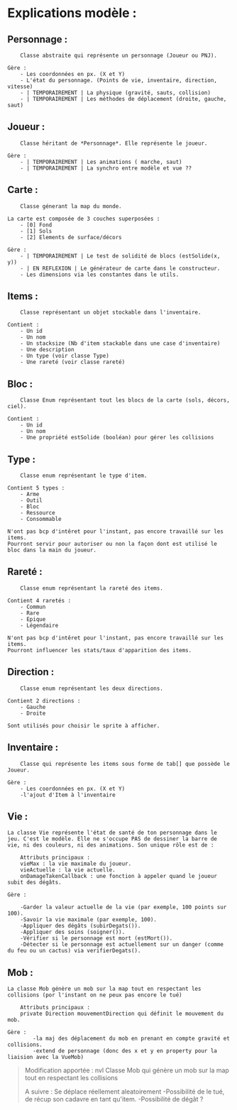 # Explications modèle :

## Personnage :

        Classe abstraite qui représente un personnage (Joueur ou PNJ).

    Gère :
        - Les coordonnées en px. (X et Y)
        - L'état du personnage. (Points de vie, inventaire, direction, vitesse)
        - | TEMPORAIREMENT | La physique (gravité, sauts, collision)
        - | TEMPORAIREMENT | Les méthodes de déplacement (droite, gauche, saut)

## Joueur :

        Classe héritant de *Personnage*. Elle représente le joueur.

    Gère :
        - | TEMPORAIREMENT | Les animations ( marche, saut) 
        - | TEMPORAIREMENT | La synchro entre modèle et vue ??

## Carte :
        Classe génerant la map du monde.

    La carte est composée de 3 couches superposées :
        - [0] Fond 
        - [1] Sols 
        - [2] Elements de surface/décors 

    Gère :
        - | TEMPORAIREMENT | Le test de solidité de blocs (estSolide(x, y))
        - | EN REFLEXION | Le générateur de carte dans le constructeur.
        - Les dimensions via les constantes dans le utils.

## Items :
        Classe représentant un objet stockable dans l'inventaire.
    
    Contient :
        - Un id
        - Un nom
        - Un stacksize (Nb d'item stackable dans une case d'inventaire)
        - Une description
        - Un type (voir classe Type)
        - Une rareté (voir classe rareté)

## Bloc : 
        Classe Enum représentant tout les blocs de la carte (sols, décors, ciel).

    Contient :
        - Un id
        - Un nom
        - Une propriété estSolide (booléan) pour gérer les collisions

## Type :
        Classe enum représentant le type d'item. 

    Contient 5 types :
        - Arme
        - Outil
        - Bloc
        - Ressource
        - Consommable
    
    N'ont pas bcp d'intêret pour l'instant, pas encore travaillé sur les items.
    Pourront servir pour autoriser ou non la façon dont est utilisé le bloc dans la main du joueur.

## Rareté :
        Classe enum représentant la rareté des items.

    Contient 4 raretés :
        - Commun
        - Rare
        - Epique
        - Légendaire
    
    N'ont pas bcp d'intêret pour l'instant, pas encore travaillé sur les items.
    Pourront influencer les stats/taux d'apparition des items.

## Direction : 
        Classe enum représentant les deux directions.

    Contient 2 directions :
        - Gauche
        - Droite   

    Sont utilisés pour choisir le sprite à afficher.

## Inventaire :

        Classe qui représente les items sous forme de tab[] que possède le Joueur.

    Gère :
        - Les coordonnées en px. (X et Y)
        -l'ajout d'Item à l'inventaire

## Vie :

    La classe Vie représente l'état de santé de ton personnage dans le jeu. C'est le modèle. Elle ne s'occupe PAS de dessiner la barre de vie, ni des couleurs, ni des animations. Son unique rôle est de :

        Attributs principaux :
        vieMax : la vie maximale du joueur.
        vieActuelle : la vie actuelle.
        onDamageTakenCallback : une fonction à appeler quand le joueur subit des dégâts.    

    Gère :

        -Garder la valeur actuelle de la vie (par exemple, 100 points sur 100).
        -Savoir la vie maximale (par exemple, 100).
        -Appliquer des dégâts (subirDegats()).
        -Appliquer des soins (soigner()).
        -Vérifier si le personnage est mort (estMort()).
        -Détecter si le personnage est actuellement sur un danger (comme du feu ou un cactus) via verifierDegats().

## Mob :

    La classe Mob génère un mob sur la map tout en respectant les collisions (por l'instant on ne peux pas encore le tué)

        Attributs principaux :
        private Direction mouvementDirection qui définit le mouvement du mob.

    Gère :
            -la maj des déplacement du mob en prenant en compte gravité et collisions.
            -extend de personnage (donc des x et y en property pour la liaision avec la VueMob)

>Modification apportée : nvl Classe Mob qui génère un mob sur la map tout en respectant les collisions
> 
> A suivre : Se déplace réellement aleatoirement
>            -Possibilité de le tué, de récup son cadavre en tant qu'item.
>            -Possibilité de dégât ?